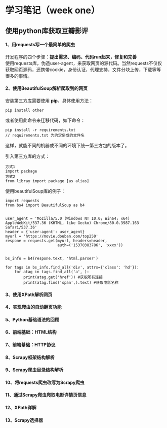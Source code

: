 # 学习笔记（week one）

## 使用python库获取豆瓣影评

#### 1、用requests写一个最简单的爬虫  

开发程序的四个步骤：**提出需求、编码、代码run起来，修复和完善**  
使用requests库，伪造user-agent，来获取网页的源代码。当然requests不仅仅获取网页源码，还携带cookie，身份认证，代理支持，文件分块上传，下载等等很多的事情。

#### 2、使用BeautifulSoup解析爬取到的网页  

安装第三方库需要使用 **pip**，具体使用方法：
```
pip install other
```

或者使用此命令来迁移代码，如下命令：
```
pip install -r requirements.txt
// requirements.txt 为约定俗成的文件名
```
这样，就能不同的机器或不同的环境下统一第三方包的版本了。

引入第三方库的方式：
```
方式1
import package
方式2
from libray import package [as alias]
```

使用beautifulSoup库的例子：
```
import requests
from bs4 import BeautifulSoup as b4


user_agent = 'Mozilla/5.0 (Windows NT 10.0; Win64; x64) AppleWebKit/537.36 (KHTML, like Gecko) Chrome/80.0.3987.163 Safari/537.36'
header = {'user-agent': user_agent}
myurl = 'https://movie.douban.com/top250'
respone = requests.get(myurl, headers=header,
                       auth=('15370383786', 'xxxx'))


bs_info = b4(respone.text, 'html.parser')

for tags in bs_info.find_all('div', attrs={'class': 'hd'}):
    for atag in tags.find_all('a', ):
        print(atag.get('href')) #获取所有连接
        print(atag.find('span',).text) #获取电影名称
```


#### 3、使用XPath解析网页  
#### 4、实现爬虫的自动翻页功能  
#### 5、Python基础语法的回顾  
#### 6、前端基础：HTML结构  
#### 7、前端基础：HTTP协议  
#### 8、Scrapy框架结构解析  
#### 9、Scrapy爬虫目录结构解析  
#### 10、将requests爬虫改写为Scrapy爬虫  
#### 11、通过Scrapy爬虫爬取电影详情页信息  
#### 12、XPath详解  
#### 13、Scrapy选择器  

